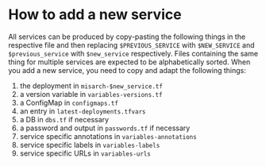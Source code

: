 # How to add a new service

All services can be produced by copy-pasting the following things in the respective file and then replacing `$PREVIOUS_SERVICE` with `$NEW_SERVICE` and `$previous_service` with `$new_service` respectively.
Files containing the same thing for multiple services are expected to be alphabetically sorted.
When you add a new service, you need to copy and adapt the following things:
1. the deployment in `misarch-$new_service.tf`
1. a version variable in `variables-versions.tf`
1. a ConfigMap in `configmaps.tf`
1. an entry in `latest-deployments.tfvars`
1. a DB in `dbs.tf` if necessary
1. a password and output in `passwords.tf` if necessary
1. service specific annotations in `variables-annotations`
1. service specific labels in `variables-labels`
1. service specific URLs in `variables-urls`

